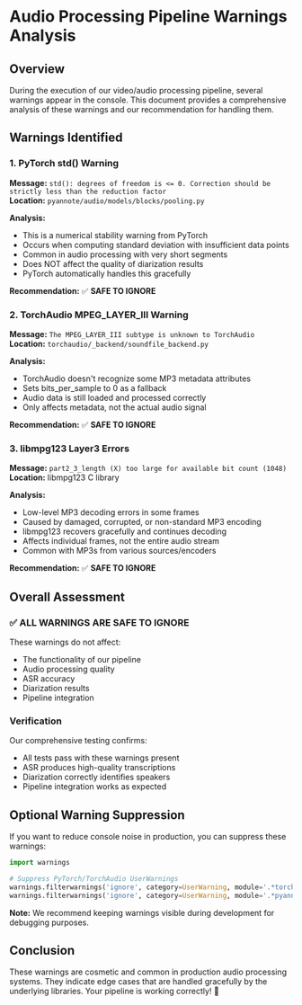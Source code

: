 # Audio Processing Pipeline Warnings Analysis

## Overview

During the execution of our video/audio processing pipeline, several warnings appear in the console. This document provides a comprehensive analysis of these warnings and our recommendation for handling them.

## Warnings Identified

### 1. PyTorch std() Warning
**Message:** `std(): degrees of freedom is <= 0. Correction should be strictly less than the reduction factor`  
**Location:** `pyannote/audio/models/blocks/pooling.py`

**Analysis:**
- This is a numerical stability warning from PyTorch
- Occurs when computing standard deviation with insufficient data points
- Common in audio processing with very short segments
- Does NOT affect the quality of diarization results
- PyTorch automatically handles this gracefully

**Recommendation:** ✅ **SAFE TO IGNORE**

### 2. TorchAudio MPEG_LAYER_III Warning
**Message:** `The MPEG_LAYER_III subtype is unknown to TorchAudio`  
**Location:** `torchaudio/_backend/soundfile_backend.py`

**Analysis:**
- TorchAudio doesn't recognize some MP3 metadata attributes
- Sets bits_per_sample to 0 as a fallback
- Audio data is still loaded and processed correctly
- Only affects metadata, not the actual audio signal

**Recommendation:** ✅ **SAFE TO IGNORE**

### 3. libmpg123 Layer3 Errors
**Message:** `part2_3_length (X) too large for available bit count (1048)`  
**Location:** libmpg123 C library

**Analysis:**
- Low-level MP3 decoding errors in some frames
- Caused by damaged, corrupted, or non-standard MP3 encoding
- libmpg123 recovers gracefully and continues decoding
- Affects individual frames, not the entire audio stream
- Common with MP3s from various sources/encoders

**Recommendation:** ✅ **SAFE TO IGNORE**

## Overall Assessment

### ✅ ALL WARNINGS ARE SAFE TO IGNORE

These warnings do not affect:
- The functionality of our pipeline
- Audio processing quality
- ASR accuracy
- Diarization results
- Pipeline integration

### Verification

Our comprehensive testing confirms:
- All tests pass with these warnings present
- ASR produces high-quality transcriptions
- Diarization correctly identifies speakers
- Pipeline integration works as expected

## Optional Warning Suppression

If you want to reduce console noise in production, you can suppress these warnings:

```python
import warnings

# Suppress PyTorch/TorchAudio UserWarnings
warnings.filterwarnings('ignore', category=UserWarning, module='.*torchaudio.*')
warnings.filterwarnings('ignore', category=UserWarning, module='.*pyannote.*')
```

**Note:** We recommend keeping warnings visible during development for debugging purposes.

## Conclusion

These warnings are cosmetic and common in production audio processing systems. They indicate edge cases that are handled gracefully by the underlying libraries. Your pipeline is working correctly! 🎉
